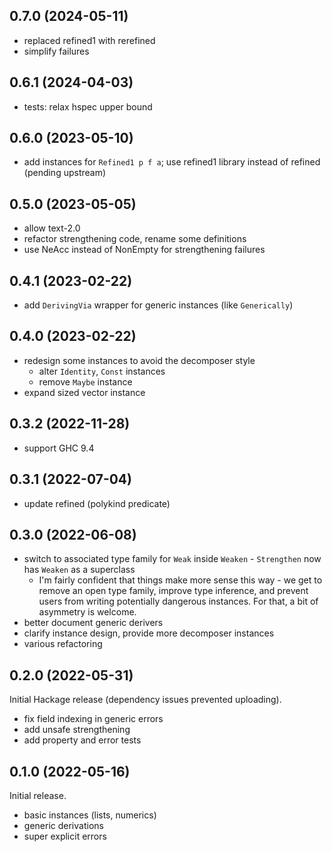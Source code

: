 ## 0.7.0 (2024-05-11)
* replaced refined1 with rerefined
* simplify failures

## 0.6.1 (2024-04-03)
  * tests: relax hspec upper bound

## 0.6.0 (2023-05-10)
  * add instances for `Refined1 p f a`; use refined1 library instead of refined
    (pending upstream)

## 0.5.0 (2023-05-05)
  * allow text-2.0
  * refactor strengthening code, rename some definitions
  * use NeAcc instead of NonEmpty for strengthening failures

## 0.4.1 (2023-02-22)
  * add `DerivingVia` wrapper for generic instances (like `Generically`)

## 0.4.0 (2023-02-22)
  * redesign some instances to avoid the decomposer style
    * alter `Identity`, `Const` instances
    * remove `Maybe` instance
  * expand sized vector instance

## 0.3.2 (2022-11-28)
  * support GHC 9.4

## 0.3.1 (2022-07-04)
  * update refined (polykind predicate)

## 0.3.0 (2022-06-08)
  * switch to associated type family for `Weak` inside `Weaken` - `Strengthen`
    now has `Weaken` as a superclass
    * I'm fairly confident that things make more sense this way - we get to
      remove an open type family, improve type inference, and prevent users from
      writing potentially dangerous instances. For that, a bit of asymmetry is
      welcome.
  * better document generic derivers
  * clarify instance design, provide more decomposer instances
  * various refactoring

## 0.2.0 (2022-05-31)
Initial Hackage release (dependency issues prevented uploading).

  * fix field indexing in generic errors
  * add unsafe strengthening
  * add property and error tests

## 0.1.0 (2022-05-16)
Initial release.

  * basic instances (lists, numerics)
  * generic derivations
  * super explicit errors
